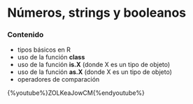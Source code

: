
# Números, strings y booleanos

### Contenido

* tipos básicos en R
* uso de la función __class__
* uso de la función __is.X__ (donde X es un tipo de objeto)
* uso de la función __as.X__ (donde X es un tipo de objeto)
* operadores de comparación


{%youtube%}ZOLKeaJowCM{%endyoutube%}
